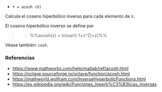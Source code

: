 * `Y = acosh (X)`

Calcula el coseno hiperbólico inverso para cada elemento de `X`.

El coseno hiperbólico inverso se define por

>> %%acosh(z) = ln(sqrt(-1+z^2)+z)%%

Véase también: `cosh`.

### Referencias

* https://www.mathworks.com/help/matlab/ref/acosh.html
* https://octave.sourceforge.io/octave/function/acosh.html
* https://mathworld.wolfram.com/InverseHyperbolicFunctions.html
* https://es.wikipedia.org/wiki/Funciones_hiperb%C3%B3licas_inversas

